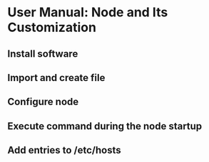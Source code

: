 # User Manual: Node and Its Customization


## Install software 


## Import and create file 


## Configure node



## Execute command during the node startup



## Add entries to /etc/hosts 


